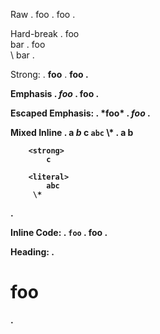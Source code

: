 Raw
.
foo
.
<document source="<src>/index.md">
    <paragraph>
        foo
.

Hard-break
.
foo\
bar
.
<document source="<src>/index.md">
    <paragraph>
        foo
        <raw format="html" xml:space="preserve">
            <br />
        <raw format="latex" xml:space="preserve">
            \\
        bar
.

Strong:
.
**foo**
.
<document source="<src>/index.md">
    <paragraph>
        <strong>
            foo
.

Emphasis
.
*foo*
.
<document source="<src>/index.md">
    <paragraph>
        <emphasis>
            foo
.

Escaped Emphasis:
.
\*foo*
.
<document source="<src>/index.md">
    <paragraph>
        *foo*
.

Mixed Inline
.
a *b* **c** `abc` \\*
.
<document source="<src>/index.md">
    <paragraph>
        a
        <emphasis>
            b

        <strong>
            c

        <literal>
            abc
         \*
.

Inline Code:
.
`foo`
.
<document source="<src>/index.md">
    <paragraph>
        <literal>
            foo
.

Heading:
.
# foo
.
<document source="<src>/index.md">
    <section ids="foo" names="foo">
        <title>
            foo
.

Heading Levels:
.
# a
## b
### c
# d
.
<document source="<src>/index.md">
    <section ids="a" names="a">
        <title>
            a
        <section ids="b" names="b">
            <title>
                b
            <section ids="c" names="c">
                <title>
                    c
    <section ids="d" names="d">
        <title>
            d
.

Block Code:
.
    foo
.
<document source="<src>/index.md">
    <literal_block language="none" xml:space="preserve">
        foo
.

Fenced Code:
.
```sh
foo
```
.
<document source="<src>/index.md">
    <literal_block language="sh" xml:space="preserve">
        foo
.

Fenced Code no language:
.
```
foo
```
.
<document source="<src>/index.md">
    <literal_block language="default" xml:space="preserve">
        foo
.

Fenced Code no language with trailing whitespace:
.
```  
foo
```
.
<document source="<src>/index.md">
    <literal_block language="default" xml:space="preserve">
        foo
.

Image empty:
.
![]()
.
<document source="<src>/index.md">
    <paragraph>
        <image alt="" uri="">
.

Image with alt and title:
.
![alt](src "title")
.
<document source="<src>/index.md">
    <paragraph>
        <image alt="alt" title="title" uri="src">
.

Image with escapable html:
.
![alt](http://www.google<>.com)
.
<document source="<src>/index.md">
    <paragraph>
        <image alt="alt" uri="http://www.google%3C%3E.com">
.

Block Quote:
.
> *foo*
.
<document source="<src>/index.md">
    <block_quote>
        <paragraph>
            <emphasis>
                foo
.

Bullet List:
.
- *foo*
* bar
.
<document source="<src>/index.md">
    <bullet_list bullet="-">
        <list_item>
            <paragraph>
                <emphasis>
                    foo
    <bullet_list bullet="*">
        <list_item>
            <paragraph>
                bar
.

Nested Bullets
.
- a
  - b
    - c
  - d
.
<document source="<src>/index.md">
    <bullet_list bullet="-">
        <list_item>
            <paragraph>
                a
            <bullet_list bullet="-">
                <list_item>
                    <paragraph>
                        b
                    <bullet_list bullet="-">
                        <list_item>
                            <paragraph>
                                c
                <list_item>
                    <paragraph>
                        d
.

Enumerated List:
.
1. *foo*

1) bar

para

10. starting
11. enumerator
.
<document source="<src>/index.md">
    <enumerated_list enumtype="arabic" prefix="" suffix=".">
        <list_item>
            <paragraph>
                <emphasis>
                    foo
    <enumerated_list enumtype="arabic" prefix="" suffix=")">
        <list_item>
            <paragraph>
                bar
    <paragraph>
        para
    <enumerated_list enumtype="arabic" prefix="" start="10" suffix=".">
        <list_item>
            <paragraph>
                starting
        <list_item>
            <paragraph>
                enumerator
.

Nested Enumrated List:
.
1. a
2. b
    1. c
.
<document source="<src>/index.md">
    <enumerated_list enumtype="arabic" prefix="" suffix=".">
        <list_item>
            <paragraph>
                a
        <list_item>
            <paragraph>
                b
            <enumerated_list enumtype="arabic" prefix="" suffix=".">
                <list_item>
                    <paragraph>
                        c
.

Role containing backtick:
.
{sup}``a=1{`}``
.
<document source="<src>/index.md">
    <paragraph>
        <superscript>
            a=1{`}
.

Target:
.
(target)=
.
<document source="<src>/index.md">
    <target ids="target" names="target">
.

Target with whitespace:
.
(target with space)=
.
<document source="<src>/index.md">
    <target ids="target-with-space" names="target\ with\ space">
.

Referencing:
.
(target)=

Title
=====

[alt1](#target)

[](#target2)

[alt2](https://www.google.com)

[alt3](#target3)
.
<document source="<src>/index.md">
    <target ids="target" names="target">
    <section ids="title" names="title">
        <title>
            Title
        <paragraph>
            <pending_xref refdoc="index" refdomain="myst" refexplicit="True" refquery="{}" reftarget="target" reftype="project">
                alt1
        <paragraph>
            <pending_xref refdoc="index" refdomain="myst" refexplicit="False" refquery="{}" reftarget="target2" reftype="project">
        <paragraph>
            <reference refuri="https://www.google.com">
                alt2
        <paragraph>
            <pending_xref refdoc="index" refdomain="myst" refexplicit="True" refquery="{}" reftarget="target3" reftype="project">
                alt3
.

Comments:
.
line 1
% a comment
line 2
.
<document source="<src>/index.md">
    <paragraph>
        line 1
    <comment xml:space="preserve">
        a comment
    <paragraph>
        line 2
.

Block Break:
.
+++ string
.
<document source="<src>/index.md">
    <comment classes="block_break" xml:space="preserve">
        string
.

Link Reference:
.
[name][key]

[key]: https://www.google.com "a title"
.
<document source="<src>/index.md">
    <paragraph>
        <reference reftitle="a title" refuri="https://www.google.com">
            name
.

Link Reference short version:
.
[name]

[name]: https://www.google.com "a title"
.
<document source="<src>/index.md">
    <paragraph>
        <reference reftitle="a title" refuri="https://www.google.com">
            name
.

Block Quotes:
.
```{epigraph}
a b*c*

-- a**b**
```
.
<document source="<src>/index.md">
    <block_quote classes="epigraph">
        <paragraph>
            a b
            <emphasis>
                c
        <attribution>
            a
            <strong>
                b
.

Link Definition in directive:
.
```{note}
[a]
```

[a]: #link
.
<document source="<src>/index.md">
    <note>
        <paragraph>
            <pending_xref refdoc="index" refdomain="myst" refexplicit="True" refquery="{}" reftarget="link" reftype="project">
                a
.

Link Definition in nested directives:
.
```{note}
[ref1]: #link
```

```{note}
[ref1]
[ref2]
```

```{note}
[ref2]: #link
```
.
<document source="<src>/index.md">
    <note>
    <note>
        <paragraph>
            <pending_xref refdoc="index" refdomain="myst" refexplicit="True" refquery="{}" reftarget="link" reftype="project">
                ref1

            [ref2]
    <note>
.

Footnotes:
.
[^a]

[^a]: footnote*text*
.
<document source="<src>/index.md">
    <paragraph>
        <footnote_reference auto="1" ids="id1" refname="a">
    <transition classes="footnotes">
    <footnote auto="1" ids="a" names="a">
        <paragraph>
            footnote
            <emphasis>
                text
.

Footnotes nested blocks:
.
[^a]

[^a]: footnote*text*

    abc
xyz

    > a

    - b

    c

finish
.
<document source="<src>/index.md">
    <paragraph>
        <footnote_reference auto="1" ids="id1" refname="a">
    <paragraph>
        finish
    <transition classes="footnotes">
    <footnote auto="1" ids="a" names="a">
        <paragraph>
            footnote
            <emphasis>
                text
        <paragraph>
            abc

            xyz
        <block_quote>
            <paragraph>
                a
        <bullet_list bullet="-">
            <list_item>
                <paragraph>
                    b
        <paragraph>
            c
.

Front Matter:
.
---
a: 1
b: foo
c:
    d: 2
---
.
<document source="<src>/index.md">
    <field_list>
        <field>
            <field_name>
                a
            <field_body>
                <paragraph>
                    <literal>
                        1
        <field>
            <field_name>
                b
            <field_body>
                <paragraph>
                    <literal>
                        foo
        <field>
            <field_name>
                c
            <field_body>
                <paragraph>
                    <literal>
                        {"d": 2}
.

Front Matter Biblio:
.
---
author: Chris Sewell
authors: Chris Sewell, Chris Hodgraf
organization: EPFL
address: |
    1 Cedar Park Close
    Thundersley
    Essex
contact: <https://example.com>
version: 1.0
revision: 1.1
status: good
date: 2/12/1985
copyright: MIT
dedication: |
    To my *homies*
abstract:
    Something something **dark** side
other: Something else
---
.
<document source="<src>/index.md">
    <field_list>
        <field>
            <field_name>
                author
            <field_body>
                <paragraph>
                    Chris Sewell
        <field>
            <field_name>
                authors
            <field_body>
                <paragraph>
                    Chris Sewell, Chris Hodgraf
        <field>
            <field_name>
                organization
            <field_body>
                <paragraph>
                    EPFL
        <field>
            <field_name>
                address
            <field_body>
                <paragraph>
                    1 Cedar Park Close

                    Thundersley

                    Essex

        <field>
            <field_name>
                contact
            <field_body>
                <paragraph>
                    <reference refuri="https://example.com">
                        https://example.com
        <field>
            <field_name>
                version
            <field_body>
                <paragraph>
                    1.0
        <field>
            <field_name>
                revision
            <field_body>
                <paragraph>
                    1.1
        <field>
            <field_name>
                status
            <field_body>
                <paragraph>
                    good
        <field>
            <field_name>
                date
            <field_body>
                <paragraph>
                    2/12/1985
        <field>
            <field_name>
                copyright
            <field_body>
                <paragraph>
                    MIT
        <field>
            <field_name>
                dedication
            <field_body>
                <paragraph>
                    To my
                    <emphasis>
                        homies

        <field>
            <field_name>
                abstract
            <field_body>
                <paragraph>
                    Something something
                    <strong>
                        dark
                     side
        <field>
            <field_name>
                other
            <field_body>
                <paragraph>
                    <literal>
                        Something else
.

Front Matter Bad Yaml:
.
---
a: {
---
.
<document source="<src>/index.md">
    <system_message level="2" line="1" source="<src>/index.md" type="WARNING">
        <paragraph>
            Malformed YAML [myst.topmatter]
.

Front Matter HTML Meta
.
---
myst:
    html_meta:
        keywords: Sphinx, documentation, builder
        description lang=en: An amusing story
        description lang=fr: Un histoire amusant
        http-equiv=Content-Type: text/html; charset=ISO-8859-1
---
.
<document source="<src>/index.md">
    <pending>
        .. internal attributes:
             .transform: docutils.transforms.components.Filter
             .details:
               component: 'writer'
               format: 'html'
               nodes:
                 <meta content="Sphinx, documentation, builder" name="keywords">
    <pending>
        .. internal attributes:
             .transform: docutils.transforms.components.Filter
             .details:
               component: 'writer'
               format: 'html'
               nodes:
                 <meta content="An amusing story" lang="en" name="description">
    <pending>
        .. internal attributes:
             .transform: docutils.transforms.components.Filter
             .details:
               component: 'writer'
               format: 'html'
               nodes:
                 <meta content="Un histoire amusant" lang="fr" name="description">
    <pending>
        .. internal attributes:
             .transform: docutils.transforms.components.Filter
             .details:
               component: 'writer'
               format: 'html'
               nodes:
                 <meta content="text/html; charset=ISO-8859-1" http-equiv="Content-Type">
.

Full Test:
.
---
a: 1
---

(target)=
# header 1
## sub header 1

a *b* **c** `abc`

## sub header 2

x y [a](http://www.xyz.com) z

---

# header 2

```::python {a=1}
a = 1
```

[](#target)
.
<document source="<src>/index.md">
    <field_list>
        <field>
            <field_name>
                a
            <field_body>
                <paragraph>
                    <literal>
                        1
    <target ids="target" names="target">
    <section ids="header-1" names="header\ 1">
        <title>
            header 1
        <section ids="sub-header-1" names="sub\ header\ 1">
            <title>
                sub header 1
            <paragraph>
                a
                <emphasis>
                    b

                <strong>
                    c

                <literal>
                    abc
        <section ids="sub-header-2" names="sub\ header\ 2">
            <title>
                sub header 2
            <paragraph>
                x y
                <reference refuri="http://www.xyz.com">
                    a
                 z
            <transition>
    <section ids="header-2" names="header\ 2">
        <title>
            header 2
        <literal_block language="::python" xml:space="preserve">
            a = 1
        <paragraph>
            <pending_xref refdoc="index" refdomain="myst" refexplicit="False" refquery="{}" reftarget="target" reftype="project">
.
